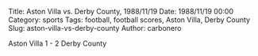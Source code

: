 Title: Aston Villa vs. Derby County, 1988/11/19
Date: 1988/11/19 00:00
Category: sports
Tags: football, football scores, Aston Villa, Derby County
Slug: aston-villa-vs-derby-county
Author: carbonero


Aston Villa 1 - 2 Derby County
